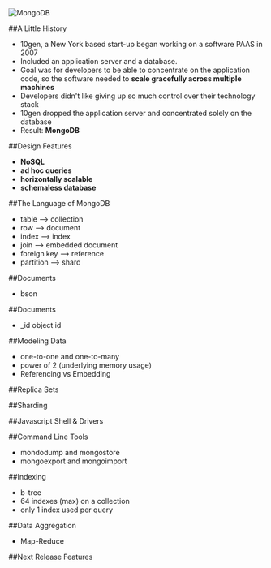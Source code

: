 <img src="http://cloudtimes.org/wp-content/uploads/2011/05/mongo-db-logo.png" alt="MongoDB" />


##A Little History
* 10gen, a New York based start-up began working on a software PAAS in 2007
* Included an application server and a database.
* Goal was for developers to be able to concentrate on the application code,
so the software needed to __scale gracefully across multiple machines__
* Developers didn't like giving up so much control over their technology stack
* 10gen dropped the application server and concentrated solely on the database
* Result: __MongoDB__


##Design Features
* __NoSQL__
* __ad hoc queries__
* __horizontally scalable__
* __schemaless database__


##The Language of MongoDB
* table --> collection
* row --> document
* index --> index
* join --> embedded document
* foreign key --> reference
* partition --> shard


##Documents
* bson


##Documents
* _id object id


##Modeling Data
* one-to-one and one-to-many
* power of 2 (underlying memory usage)
* Referencing vs Embedding


##Replica Sets


##Sharding


##Javascript Shell & Drivers


##Command Line Tools
* mondodump and mongostore
* mongoexport and mongoimport


##Indexing
* b-tree
* 64 indexes (max) on a collection
* only 1 index used per query


##Data Aggregation
* Map-Reduce


##Next Release Features
